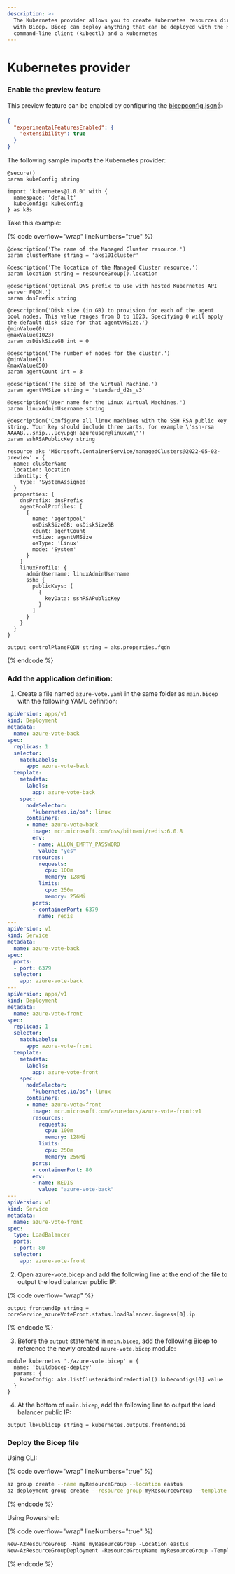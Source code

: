 ```yaml
---
description: >-
  The Kubernetes provider allows you to create Kubernetes resources directly
  with Bicep. Bicep can deploy anything that can be deployed with the Kubernetes
  command-line client (kubectl) and a Kubernetes
---
```


# Kubernetes provider

### Enable the preview feature <a href="#enable-the-preview-feature" id="enable-the-preview-feature"></a>

This preview feature can be enabled by configuring the [bicepconfig.json](https://learn.microsoft.com/en-us/azure/azure-resource-manager/bicep/bicep-config):thumbsup:

```json
{
  "experimentalFeaturesEnabled": {
    "extensibility": true
  }
}
```

The following sample imports the Kubernetes provider:

```bicep
@secure()
param kubeConfig string

import 'kubernetes@1.0.0' with {
  namespace: 'default'
  kubeConfig: kubeConfig
} as k8s
```

Take this example:

{% code overflow="wrap" lineNumbers="true" %}
```bicep
@description('The name of the Managed Cluster resource.')
param clusterName string = 'aks101cluster'

@description('The location of the Managed Cluster resource.')
param location string = resourceGroup().location

@description('Optional DNS prefix to use with hosted Kubernetes API server FQDN.')
param dnsPrefix string

@description('Disk size (in GB) to provision for each of the agent pool nodes. This value ranges from 0 to 1023. Specifying 0 will apply the default disk size for that agentVMSize.')
@minValue(0)
@maxValue(1023)
param osDiskSizeGB int = 0

@description('The number of nodes for the cluster.')
@minValue(1)
@maxValue(50)
param agentCount int = 3

@description('The size of the Virtual Machine.')
param agentVMSize string = 'standard_d2s_v3'

@description('User name for the Linux Virtual Machines.')
param linuxAdminUsername string

@description('Configure all linux machines with the SSH RSA public key string. Your key should include three parts, for example \'ssh-rsa AAAAB...snip...UcyupgH azureuser@linuxvm\'')
param sshRSAPublicKey string

resource aks 'Microsoft.ContainerService/managedClusters@2022-05-02-preview' = {
  name: clusterName
  location: location
  identity: {
    type: 'SystemAssigned'
  }
  properties: {
    dnsPrefix: dnsPrefix
    agentPoolProfiles: [
      {
        name: 'agentpool'
        osDiskSizeGB: osDiskSizeGB
        count: agentCount
        vmSize: agentVMSize
        osType: 'Linux'
        mode: 'System'
      }
    ]
    linuxProfile: {
      adminUsername: linuxAdminUsername
      ssh: {
        publicKeys: [
          {
            keyData: sshRSAPublicKey
          }
        ]
      }
    }
  }
}

output controlPlaneFQDN string = aks.properties.fqdn
```
{% endcode %}

### Add the application definition: <a href="#add-the-application-definition" id="add-the-application-definition"></a>

1. Create a file named `azure-vote.yaml` in the same folder as `main.bicep` with the following YAML definition:

```yaml
apiVersion: apps/v1
kind: Deployment
metadata:
  name: azure-vote-back
spec:
  replicas: 1
  selector:
    matchLabels:
      app: azure-vote-back
  template:
    metadata:
      labels:
        app: azure-vote-back
    spec:
      nodeSelector:
        "kubernetes.io/os": linux
      containers:
      - name: azure-vote-back
        image: mcr.microsoft.com/oss/bitnami/redis:6.0.8
        env:
        - name: ALLOW_EMPTY_PASSWORD
          value: "yes"
        resources:
          requests:
            cpu: 100m
            memory: 128Mi
          limits:
            cpu: 250m
            memory: 256Mi
        ports:
        - containerPort: 6379
          name: redis
---
apiVersion: v1
kind: Service
metadata:
  name: azure-vote-back
spec:
  ports:
  - port: 6379
  selector:
    app: azure-vote-back
---
apiVersion: apps/v1
kind: Deployment
metadata:
  name: azure-vote-front
spec:
  replicas: 1
  selector:
    matchLabels:
      app: azure-vote-front
  template:
    metadata:
      labels:
        app: azure-vote-front
    spec:
      nodeSelector:
        "kubernetes.io/os": linux
      containers:
      - name: azure-vote-front
        image: mcr.microsoft.com/azuredocs/azure-vote-front:v1
        resources:
          requests:
            cpu: 100m
            memory: 128Mi
          limits:
            cpu: 250m
            memory: 256Mi
        ports:
        - containerPort: 80
        env:
        - name: REDIS
          value: "azure-vote-back"
---
apiVersion: v1
kind: Service
metadata:
  name: azure-vote-front
spec:
  type: LoadBalancer
  ports:
  - port: 80
  selector:
    app: azure-vote-front
```

2. Open azure-vote.bicep and add the following line at the end of the file to output the load balancer public IP:

{% code overflow="wrap" %}
```bicep
output frontendIp string = coreService_azureVoteFront.status.loadBalancer.ingress[0].ip
```
{% endcode %}

3. Before the `output` statement in `main.bicep`, add the following Bicep to reference the newly created `azure-vote.bicep` module:

```bicep
module kubernetes './azure-vote.bicep' = {
  name: 'buildbicep-deploy'
  params: {
    kubeConfig: aks.listClusterAdminCredential().kubeconfigs[0].value
  }
}
```

4. At the bottom of `main.bicep`, add the following line to output the load balancer public IP:

```bicep
output lbPublicIp string = kubernetes.outputs.frontendIpi
```

### Deploy the Bicep file <a href="#deploy-the-bicep-file" id="deploy-the-bicep-file"></a>

Using CLI:

{% code overflow="wrap" lineNumbers="true" %}
```bash
az group create --name myResourceGroup --location eastus
az deployment group create --resource-group myResourceGroup --template-file main.bicep --parameters clusterName=<cluster-name> dnsPrefix=<dns-previs> linuxAdminUsername=<linux-admin-username> sshRSAPublicKey='<ssh-key>'er
```
{% endcode %}

Using Powershell:

{% code overflow="wrap" lineNumbers="true" %}
```powershell
New-AzResourceGroup -Name myResourceGroup -Location eastus
New-AzResourceGroupDeployment -ResourceGroupName myResourceGroup -TemplateFile ./main.bicep -clusterName=<cluster-name> -dnsPrefix=<dns-prefix> -linuxAdminUsername=<linux-admin-username> -sshRSAPublicKey="<ssh-key>"
```
{% endcode %}
